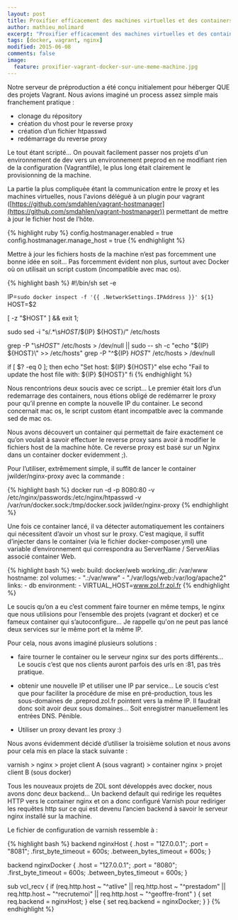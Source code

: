 ```yaml
---
layout: post
title: Proxifier efficacement des machines virtuelles et des containers docker tournant sur la même machine physique
author: mathieu_molimard
excerpt: "Proxifier efficacement des machines virtuelles et des containers docker tournant sur la même machine physique"
tags: [docker, vagrant, nginx]
modified: 2015-06-08
comments: false
image:
  feature: proxifier-vagrant-docker-sur-une-meme-machine.jpg
---
```


Notre serveur de préproduction a été conçu initialement pour héberger QUE des projets Vagrant.
Nous avions imaginé un process assez simple mais franchement pratique : 

* clonage du répository 
* création du vhost pour le reverse proxy
* création d’un fichier htpasswd
* redémarrage du reverse proxy

Le tout étant scripté... On pouvait facilement passer nos projets d'un environnement de dev vers un environnement preprod en ne modifiant rien de la configuration (Vagrantfile), le plus long était clairement le provisionning de la machine.

La partie la plus compliquée étant la communication entre le proxy et les machines virtuelles, nous l'avions délégué à un plugin pour vagrant ([https://github.com/smdahlen/vagrant-hostmanager](https://github.com/smdahlen/vagrant-hostmanager)) permettant de mettre à jour le fichier host de l’hôte.

{% highlight ruby %}
config.hostmanager.enabled = true
config.hostmanager.manage_host = true
{% endhighlight %}


Mettre à jour les fichiers hosts de la machine n’est pas forcemment une bonne idée en soit...  Pas forcemment évident non plus, surtout avec Docker où on utilisait un script custom (incompatible avec mac os). 

{% highlight bash %}
#!/bin/sh
set -e

IP=`sudo docker inspect -f '{{ .NetworkSettings.IPAddress }}' ${1}`
HOST=$2

[ -z "$HOST" ] && exit 1;

sudo sed -i "s/.*\s${HOST}$/${IP} ${HOST}/" /etc/hosts

grep -P "\s${HOST}$" /etc/hosts > /dev/null || sudo -- sh -c "echo \"${IP} ${HOST}\" >> /etc/hosts"
grep -P "^${IP} ${HOST}$" /etc/hosts > /dev/null

if [ $? -eq 0 ]; then
    echo "Set host: ${IP} ${HOST}"
else
    echo "Fail to update the host file with: ${IP} ${HOST}"
fi
{% endhighlight %}


Nous rencontrions deux soucis avec ce script... Le premier était lors d’un redemarrage des containers, nous étions obligé de redémarrer le proxy pour qu’il prenne en compte la nouvelle IP du container. Le second concernait mac os, le script custom étant incompatble avec la commande sed de mac os.

Nous avons découvert un container qui permettait de faire exactement ce qu’on voulait à savoir effectuer le reverse proxy sans avoir à modifier le fichiers host de la machine hôte. Ce reverse proxy est basé sur un Nginx dans un container docker evidemment ;).

Pour l’utiliser, extrêmement simple, il suffit de lancer le container jwilder/nginx-proxy avec la commande :  


{% highlight bash %}
docker run -d -p 8080:80 -v /etc/nginx/passwords:/etc/nginx/htpasswd -v /var/run/docker.sock:/tmp/docker.sock jwilder/nginx-proxy
{% endhighlight %}

Une fois ce container lancé, il va détecter automatiquement les containers qui nécessitent d’avoir un vhost sur le proxy. C’est magique, il suffit d’injecter dans le container (via le fichier docker-composer.yml) une variable d’environnement qui correspondra au ServerName / ServerAlias associé container Web.

{% highlight bash %}
web:
    build: docker/web
    working_dir: /var/www
    hostname: zol
    volumes:
        - ".:/var/www"
        - "./var/logs/web:/var/log/apache2"
    links:
        - db
    environment:
       - VIRTUAL_HOST=www.zol.fr,zol.fr
{% endhighlight %}

Le soucis qu’on a eu c’est comment faire tourner en même temps, le nginx que nous utilisions pour l’ensemble des projets (vagrant et docker) et ce fameux container qui s’autoconfigure... Je rappelle qu'on ne peut pas lancé deux services sur le même port et la même IP. 

Pour cela, nous avons imaginé plusieurs solutions : 

* faire tourner le container ou le serveur nginx sur des ports différents… Le soucis c’est que nos clients auront parfois des urls en :81, pas très pratique.

* obtenir une nouvelle IP et utiliser une IP par service… Le soucis c’est que pour faciliter la procédure de mise en pré-production, tous les sous-domaines de .preprod.zol.fr pointent vers la même IP. Il faudrait donc soit avoir deux sous domaines… Soit enregistrer manuellement les entrées DNS. Pénible.

* Utiliser un proxy devant les proxy :)

Nous avons  évidemment décidé d’utiliser la troisième solution et nous avons pour cela mis en place la stack suivante : 

varnish   > nginx            > projet client A (sous vagrant)
          > container nginx  > projet client B (sous docker)

Tous les nouveaux projets de ZOL sont développés avec docker, nous avons donc deux backend... Un backend default qui redirige les requêtes HTTP vers le container nginx et on a donc configuré Varnish pour rediriger les requêtes http sur ce qui est devenu l’ancien backend à savoir le serveur nginx installé sur la machine.

Le fichier de configuration de varnish ressemble à : 

{% highlight bash %}
backend nginxHost {
        .host = "127.0.0.1";
        .port = "8081";
        .first_byte_timeout = 600s;
        .between_bytes_timeout = 600s;
}

backend nginxDocker {
        .host = "127.0.0.1";
        .port = "8080";
        .first_byte_timeout = 600s;
        .between_bytes_timeout = 600s;
}


sub vcl_recv {
  if (req.http.host ~ "^atlive" || req.http.host  ~ "^prestadom" || req.http.host  ~ "^recrutemoi"  || req.http.host  ~ "^geoffre-front" ) {
              set req.backend = nginxHost;
  } else {
            set req.backend = nginxDocker;
        }
}
{% endhighlight %}


